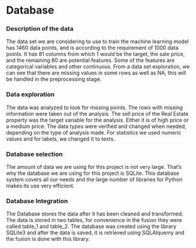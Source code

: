 # Database
### Description of the data 
The data set we are considering to use to train the machine learning model has 1460 data points, and is according to the requirement of 1000 data points. It has 81 columns from which 1 would be the target, the sale price, and the remaining 80 are potential features. Some of the features are categorical variables and other continuous. From a data set exploration, we can see that there are missing values in some rows as well as NA, this will be handled in the preprocessing stage.

### Data exploration 
The data was analyzed to look for missing points. The rows with missing information were taken out of the analysis. The sell price of the Real Estate property was the target variable for the analysis. Either it is of high price or a medium price.
The data types were verified and changed when needed, depending on the type of analysis made. For statistics we used numeric values and for labels, we changed it to texts. 

### Database selection 
The amount of data we are using for this project is not very large. That’s why the database we are using for this project is SQLite. This database system covers all our needs and the large number of libraries for Python makes its use very efficient. 

### Database Integration
The Database stores the data after it has been cleaned and transformed. The data is stored in two tables, for convenience in the fusion they were called table_1 and table_2. The database was created using the library SQLite3 and after the data is saved, it is retrieved using SQLAlquemy and the fusion is done with this library.
